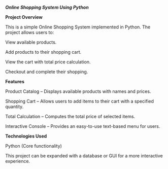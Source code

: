***Online Shopping System Using Python***

**Project Overview**

This is a simple Online Shopping System implemented in Python. The project allows users to:

View available products.

Add products to their shopping cart.

View the cart with total price calculation.

Checkout and complete their shopping.

**Features**

Product Catalog – Displays available products with names and prices.

Shopping Cart – Allows users to add items to their cart with a specified quantity.

Total Calculation – Computes the total price of selected items.

Interactive Console – Provides an easy-to-use text-based menu for users.

**Technologies Used**

Python (Core functionality)

This project can be expanded with a database or GUI for a more interactive experience.
